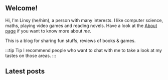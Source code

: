 ## Welcome!

Hi, I'm Linsy (he/him), a person with many interests. I like computer science, maths, playing video games and reading novels. Have a look at the [About page](/about) if you want to know more about *me*.

This is a blog for sharing fun stuffs, reviews of books & games.

:::tip Tip
I recommend people who want to chat with me to take a look at my tastes on those areas.
:::

<h2 id="latest-entries-header">Latest posts</h2>

<div id="latest-blog-entries">
  <!-- The blog-summary index view will insert titles of the latest 10 entries here.
       To change the behaviour or styling,
       edit the [index.views.blog-summary] section in soupault.toml
    -->
</div>
